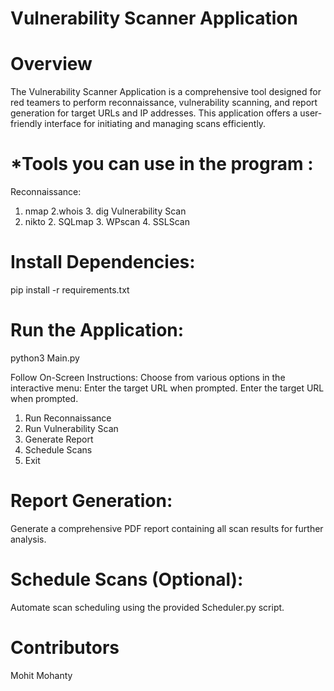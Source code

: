 Vulnerability Scanner Application
===

Overview
===

The Vulnerability Scanner Application is a comprehensive tool designed for red teamers to perform reconnaissance,
vulnerability scanning, and report generation for target URLs and IP addresses. 
This application offers a user-friendly interface for initiating and managing scans efficiently.

*Tools you can use in the program :
===

Reconnaissance:
1. nmap 2.whois 3. dig
Vulnerability Scan
1. nikto 2. SQLmap 3. WPscan 4. SSLScan


Install Dependencies:
=

pip install -r requirements.txt

Run the Application:
=

python3 Main.py

Follow On-Screen Instructions:
Choose from various options in the interactive menu:
Enter the target URL when prompted.
Enter the target URL when prompted.

1.  Run Reconnaissance
2.  Run Vulnerability Scan
3.  Generate Report
4.  Schedule Scans
5.  Exit


Report Generation:
=
Generate a comprehensive PDF report containing all scan results for further analysis.

Schedule Scans (Optional):
=
Automate scan scheduling using the provided Scheduler.py script.



Contributors
=
Mohit Mohanty 

